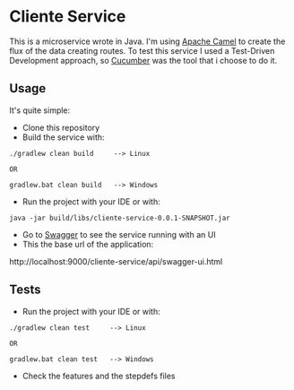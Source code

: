 # Cliente Service

This is a microservice wrote in Java. I'm using [Apache Camel](http://camel.apache.org/) to create the flux of the data creating routes. 
To test this service I used a Test-Driven Development approach, so [Cucumber](https://cucumber.io/) was the tool that i choose to do it.


## Usage

It's quite simple:

* Clone this repository 
* Build the service with:
```
./gradlew clean build     --> Linux 

OR

gradlew.bat clean build   --> Windows
```
* Run the project with your IDE or with: 
```
java -jar build/libs/cliente-service-0.0.1-SNAPSHOT.jar
```
* Go to [Swagger](http://localhost:9000/cliente-service/api/swagger-ui.html) to see the service running with an UI
* This the base url of the application: 
>
http://localhost:9000/cliente-service/api/swagger-ui.html

## Tests
* Run the project with your IDE or with: 
```
./gradlew clean test     --> Linux 

OR

gradlew.bat clean test   --> Windows
```
* Check the features and the stepdefs files

